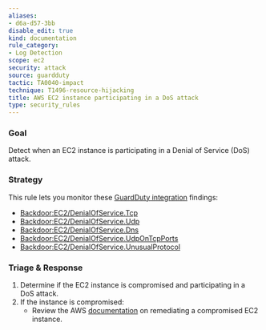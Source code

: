 ```yaml
---
aliases:
- d6a-d57-3bb
disable_edit: true
kind: documentation
rule_category:
- Log Detection
scope: ec2
security: attack
source: guardduty
tactic: TA0040-impact
technique: T1496-resource-hijacking
title: AWS EC2 instance participating in a DoS attack
type: security_rules
---
```


### Goal
Detect when an EC2 instance is participating in a Denial of Service (DoS) attack.

### Strategy
This rule lets you monitor these [GuardDuty integration][1] findings:

* [Backdoor:EC2/DenialOfService.Tcp][2]
* [Backdoor:EC2/DenialOfService.Udp][3]
* [Backdoor:EC2/DenialOfService.Dns][4]
* [Backdoor:EC2/DenialOfService.UdpOnTcpPorts][5]
* [Backdoor:EC2/DenialOfService.UnusualProtocol][6]


### Triage & Response
1. Determine if the EC2 instance is compromised and participating in a DoS attack.
2. If the instance is compromised:
   * Review the AWS [documentation][7] on remediating a compromised EC2 instance.

[1]: https://docs.datadoghq.com/integrations/amazon_guardduty/
[2]: https://docs.aws.amazon.com/guardduty/latest/ug/guardduty_backdoor.html#backdoor8
[3]: https://docs.aws.amazon.com/guardduty/latest/ug/guardduty_backdoor.html#backdoor9
[4]: https://docs.aws.amazon.com/guardduty/latest/ug/guardduty_backdoor.html#backdoor10
[5]: https://docs.aws.amazon.com/guardduty/latest/ug/guardduty_backdoor.html#backdoor11
[6]: https://docs.aws.amazon.com/guardduty/latest/ug/guardduty_backdoor.html#backdoor12
[7]: https://docs.aws.amazon.com/guardduty/latest/ug/guardduty_remediate.html#compromised-ec2
